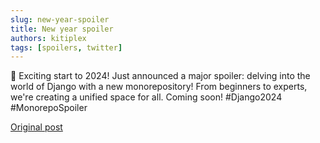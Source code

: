 ```yaml
---
slug: new-year-spoiler
title: New year spoiler
authors: kitiplex
tags: [spoilers, twitter]
---
```


🚀 Exciting start to 2024! Just announced a major spoiler: delving into the world of Django with a new monorepository! From beginners to experts, we're creating a unified space for all. Coming soon! #Django2024 #MonorepoSpoiler

[Original post](https://twitter.com/kitiplex/status/1743776854996340891)